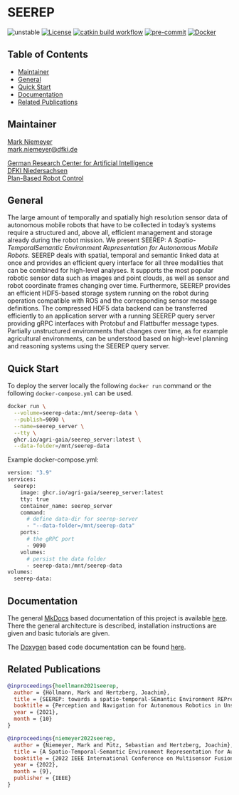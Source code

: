 # SEEREP

![unstable](https://img.shields.io/badge/stability-unstable-orange)
[![License](https://img.shields.io/badge/license-BSD_3-brightgreen)](./LICENSE)
[![catkin build workflow](https://github.com/agri-gaia/seerep/actions/workflows/main.yml/badge.svg)](https://github.com/agri-gaia/seerep/actions)
[![pre-commit](https://img.shields.io/badge/pre--commit-enabled-brightgreen?logo=pre-commit&logoColor=white)](./.pre-commit-config.yaml)
[![Docker](https://img.shields.io/badge/Docker-enabled-blue?logo=docker)](./docker)
 <!-- ![Architecture](https://img.shields.io/badge/Architecture-x86-blue) -->

## Table of Contents

- [Maintainer](#maintainer)
- [General](#general)
- [Quick Start](#quick-start)
- [Documentation](#documentation)
- [Related Publications](#related-publications)

<!-- - [Related Publications](#related-publications) -->

## Maintainer

[Mark Niemeyer](https://github.com/mhoellmann) <br>
[mark.niemeyer@dfki.de](mailto:mark.niemeyer@dfki.de)

[German Research Center for Artificial Intelligence](https://www.dfki.de/en/web) <br>
[DFKI Niedersachsen](https://www.dfki.de/en/web/about-us/locations-contact/osnabrueck-oldenburg) <br>
[Plan-Based Robot Control](https://www.dfki.de/en/web/research/research-departments/plan-based-robot-control) <br>

## General

The large amount of temporally and spatially high resolution sensor data of autonomous mobile robots that have to be
collected in today’s systems require a structured and, above all, efficient management and storage already during the
robot mission. We present SEEREP: A _Spatio-TemporalSemantic Environment Representation for Autonomous Mobile Robots_.
SEEREP deals with spatial, temporal and semantic linked data at once and provides an efficient query interface for all
three modalities that can be combined for high-level analyses. It supports the most popular robotic sensor data such as
images and point clouds, as well as sensor and robot coordinate frames changing over time. Furthermore, SEEREP provides
an efficient HDF5-based storage system running on the robot during operation compatible with ROS and the corresponding
sensor message definitions. The compressed HDF5 data backend can be transferred efficiently to an application server
with a running SEEREP query server providing gRPC interfaces with Protobuf and Flattbuffer message types. Partially
unstructured environments that changes over time, as for example agricultural environments, can be understood based on
high-level planning and reasoning systems using the SEEREP query server.

## Quick Start

To deploy the server locally the following `docker run` command or the following `docker-compose.yml` can be used.

```bash
docker run \
  --volume=seerep-data:/mnt/seerep-data \
  --publish=9090 \
  --name=seerep_server \
  --tty \
  ghcr.io/agri-gaia/seerep_server:latest \
  --data-folder=/mnt/seerep-data
```

Example docker-compose.yml:

```bash
version: "3.9"
services:
  seerep:
    image: ghcr.io/agri-gaia/seerep_server:latest
    tty: true
    container_name: seerep_server
    command:
      # define data-dir for seerep-server
      - "--data-folder=/mnt/seerep-data"
    ports:
      # the gRPC port
      - 9090
    volumes:
      # persist the data folder
      - seerep-data:/mnt/seerep-data
volumes:
  seerep-data:
```

## Documentation

The general [MkDocs](https://www.mkdocs.org/) based documentation of this project is available
[here](https://agri-gaia.github.io/seerep/mkdocs). There the general architecture is described, installation
instructions are given and basic tutorials are given.

The [Doxygen](https://doxygen.nl/) based code documentation can be found [here](https://agri-gaia.github.io/seerep/doxygen).

## Related Publications

```bibtex
@inproceedings{hoellmann2021seerep,
  author = {Höllmann, Mark and Hertzberg, Joachim},
  title = {SEEREP: towards a spatio-temporal-SEmantic Environment REPresentation for robots in an agricultural context},
  booktitle = {Perception and Navigation for Autonomous Robotics in Unstructured and Dynamic Environments Workshop on 2021 IEEE/RSJ International Conference on Intelligent Robots and Systems},
  year = {2021},
  month = {10}
}

@inproceedings{niemeyer2022seerep,
  author = {Niemeyer, Mark and Pütz, Sebastian and Hertzberg, Joachim},
  title = {A Spatio-Temporal-Semantic Environment Representation for Autonomous Mobile Robots equipped with various Sensor Systems},
  booktitle = {2022 IEEE International Conference on Multisensor Fusion and Integration for Intelligent Systems},
  year = {2022},
  month = {9},
  publisher = {IEEE}
}
```
